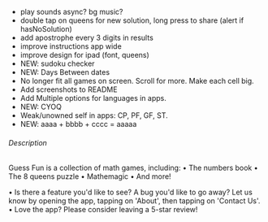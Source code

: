 - play sounds async?  bg music?
- double tap on queens for new solution, long press to share (alert if hasNoSolution)
- add apostrophe every 3 digits in results
- improve instructions app wide
- improve design for ipad (font, queens)
- NEW: sudoku checker
- NEW: Days Between dates
- No longer fit all games on screen. Scroll for more. Make each cell big.
- Add screenshots to README
- Add Multiple options for languages in apps.
- NEW: CYOQ
- Weak/unowned self in apps: CP, PF, GF, ST.
- NEW: aaaa + bbbb + cccc = aaaaa

###### Description

Guess Fun is a collection of math games, including:
• The numbers book
• The 8 queens puzzle
• Mathemagic
• And more!

• Is there a feature you'd like to see? A bug you'd like to go away? Let us know by opening the app, tapping on 'About', then tapping on 'Contact Us'.
• Love the app? Please consider leaving a 5-star review!